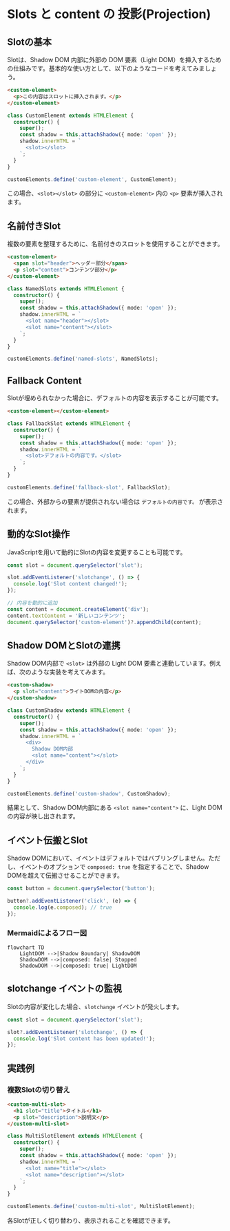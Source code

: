 # Slots と content の 投影(Projection)

## Slotの基本

Slotは、Shadow DOM 内部に外部の DOM 要素（Light DOM）を挿入するための仕組みです。基本的な使い方として、以下のようなコードを考えてみましょう。

```html
<custom-element>
  <p>この内容はスロットに挿入されます。</p>
</custom-element>
```

```typescript
class CustomElement extends HTMLElement {
  constructor() {
    super();
    const shadow = this.attachShadow({ mode: 'open' });
    shadow.innerHTML = `
      <slot></slot>
    `;
  }
}

customElements.define('custom-element', CustomElement);
```

この場合、`<slot></slot>` の部分に `<custom-element>` 内の `<p>` 要素が挿入されます。


## 名前付きSlot

複数の要素を整理するために、名前付きのスロットを使用することができます。

```html
<custom-element>
  <span slot="header">ヘッダー部分</span>
  <p slot="content">コンテンツ部分</p>
</custom-element>
```

```typescript
class NamedSlots extends HTMLElement {
  constructor() {
    super();
    const shadow = this.attachShadow({ mode: 'open' });
    shadow.innerHTML = `
      <slot name="header"></slot>
      <slot name="content"></slot>
    `;
  }
}

customElements.define('named-slots', NamedSlots);
```


## Fallback Content

Slotが埋められなかった場合に、デフォルトの内容を表示することが可能です。

```html
<custom-element></custom-element>
```

```typescript
class FallbackSlot extends HTMLElement {
  constructor() {
    super();
    const shadow = this.attachShadow({ mode: 'open' });
    shadow.innerHTML = `
      <slot>デフォルトの内容です。</slot>
    `;
  }
}

customElements.define('fallback-slot', FallbackSlot);
```

この場合、外部からの要素が提供されない場合は `デフォルトの内容です。` が表示されます。


## 動的なSlot操作

JavaScriptを用いて動的にSlotの内容を変更することも可能です。

```typescript
const slot = document.querySelector('slot');

slot.addEventListener('slotchange', () => {
  console.log('Slot content changed!');
});

// 内容を動的に追加
const content = document.createElement('div');
content.textContent = '新しいコンテンツ';
document.querySelector('custom-element')?.appendChild(content);
```


## Shadow DOMとSlotの連携

Shadow DOM内部で `<slot>` は外部の Light DOM 要素と連動しています。例えば、次のような実装を考えてみます。

```html
<custom-shadow>
  <p slot="content">ライトDOMの内容</p>
</custom-shadow>
```

```typescript
class CustomShadow extends HTMLElement {
  constructor() {
    super();
    const shadow = this.attachShadow({ mode: 'open' });
    shadow.innerHTML = `
      <div>
        Shadow DOM内部
        <slot name="content"></slot>
      </div>
    `;
  }
}

customElements.define('custom-shadow', CustomShadow);
```

結果として、Shadow DOM内部にある `<slot name="content">` に、Light DOMの内容が映し出されます。


## イベント伝搬とSlot

Shadow DOMにおいて、イベントはデフォルトではバブリングしません。ただし、イベントのオプションで `composed: true` を指定することで、Shadow DOMを超えて伝搬させることができます。

```typescript
const button = document.querySelector('button');

button?.addEventListener('click', (e) => {
  console.log(e.composed); // true
});
```

### Mermaidによるフロー図

```mermaid
flowchart TD
    LightDOM -->|Shadow Boundary| ShadowDOM
    ShadowDOM -->|composed: false| Stopped
    ShadowDOM -->|composed: true| LightDOM
```


## slotchange イベントの監視

Slotの内容が変化した場合、`slotchange` イベントが発火します。

```typescript
const slot = document.querySelector('slot');

slot?.addEventListener('slotchange', () => {
  console.log('Slot content has been updated!');
});
```


## 実践例

### 複数Slotの切り替え

```html
<custom-multi-slot>
  <h1 slot="title">タイトル</h1>
  <p slot="description">説明文</p>
</custom-multi-slot>
```

```typescript
class MultiSlotElement extends HTMLElement {
  constructor() {
    super();
    const shadow = this.attachShadow({ mode: 'open' });
    shadow.innerHTML = `
      <slot name="title"></slot>
      <slot name="description"></slot>
    `;
  }
}

customElements.define('custom-multi-slot', MultiSlotElement);
```

各Slotが正しく切り替わり、表示されることを確認できます。
